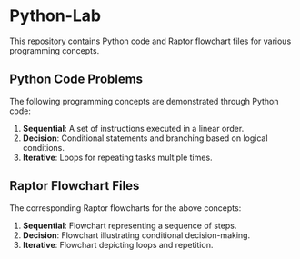 
# Python-Lab

This repository contains Python code and Raptor flowchart files for various programming concepts.

## Python Code Problems

The following programming concepts are demonstrated through Python code:

1. **Sequential**: A set of instructions executed in a linear order.
2. **Decision**: Conditional statements and branching based on logical conditions.
3. **Iterative**: Loops for repeating tasks multiple times.

## Raptor Flowchart Files

The corresponding Raptor flowcharts for the above concepts:

1. **Sequential**: Flowchart representing a sequence of steps.
2. **Decision**: Flowchart illustrating conditional decision-making.
3. **Iterative**: Flowchart depicting loops and repetition.

